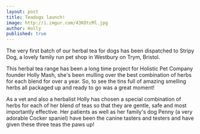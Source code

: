 ```yaml
---
layout: post
title: Teadogs launch!
image: http://i.imgur.com/43KOtcMl.jpg
author: Holly
published: true
---
```


The very first batch of our herbal tea for dogs has been dispatched to Stripy Dog, a lovely family run pet shop in Westbury on Trym, Bristol.

This herbal tea range has been a long time project for Holistic Pet Company founder Holly Mash, she's been mulling over the best combination of herbs for each blend for over a year. So, to see the tins full of amazing smelling herbs all packaged up and ready to go was a great moment!

As a vet and also a herbalist Holly has chosen a special combination of herbs for each of her blend of teas so that they are gentle, safe and most importantly effective. Her patients as well as her family's dog Penny (a very adorable Cocker spaniel) have been the canine tasters and testers and have given these three teas the paws up!

